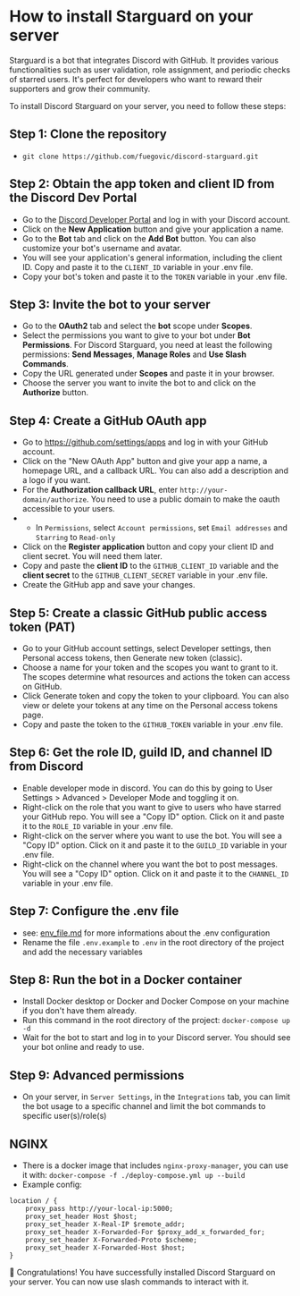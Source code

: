 # How to install Starguard on your server

Starguard is a bot that integrates Discord with GitHub. It provides various functionalities such as user validation, role assignment, and periodic checks of starred users. It's perfect for developers who want to reward their supporters and grow their community.

To install Discord Starguard on your server, you need to follow these steps:

## Step 1: Clone the repository
- `git clone https://github.com/fuegovic/discord-starguard.git`

## Step 2: Obtain the app token and client ID from the Discord Dev Portal

- Go to the [Discord Developer Portal](https://discord.com/developers/applications) and log in with your Discord account.
- Click on the **New Application** button and give your application a name.
- Go to the **Bot** tab and click on the **Add Bot** button. You can also customize your bot's username and avatar.
- You will see your application's general information, including the client ID. Copy and paste it to the `CLIENT_ID` variable in your .env file.
- Copy your bot's token and paste it to the `TOKEN` variable in your .env file.

## Step 3: Invite the bot to your server

- Go to the **OAuth2** tab and select the **bot** scope under **Scopes**.
- Select the permissions you want to give to your bot under **Bot Permissions**. For Discord Starguard, you need at least the following permissions: **Send Messages**, **Manage Roles** and **Use Slash Commands**.
- Copy the URL generated under **Scopes** and paste it in your browser.
- Choose the server you want to invite the bot to and click on the **Authorize** button.

## Step 4: Create a GitHub OAuth app

- Go to https://github.com/settings/apps and log in with your GitHub account.
- Click on the "New OAuth App" button and give your app a name, a homepage URL, and a callback URL. You can also add a description and a logo if you want.
- For the **Authorization callback URL**, enter `http://your-domain/authorize`. You need to use a public domain to make the oauth accessible to your users.
- - In `Permissions`, select `Account permissions`, set `Email addresses` and `Starring` to `Read-only`
- Click on the **Register application** button and copy your client ID and client secret. You will need them later.
- Copy and paste the **client ID** to the `GITHUB_CLIENT_ID` variable and the **client secret** to the `GITHUB_CLIENT_SECRET` variable in your .env file.
- Create the GitHub app and save your changes.

## Step 5: Create a classic GitHub public access token (PAT)

- Go to your GitHub account settings, select Developer settings, then Personal access tokens, then Generate new token (classic).
- Choose a name for your token and the scopes you want to grant to it. The scopes determine what resources and actions the token can access on GitHub.
- Click Generate token and copy the token to your clipboard. You can also view or delete your tokens at any time on the Personal access tokens page.
- Copy and paste the token to the `GITHUB_TOKEN` variable in your .env file.

## Step 6: Get the role ID, guild ID, and channel ID from Discord

- Enable developer mode in discord. You can do this by going to User Settings > Advanced > Developer Mode and toggling it on.
- Right-click on the role that you want to give to users who have starred your GitHub repo. You will see a "Copy ID" option. Click on it and paste it to the `ROLE_ID` variable in your .env file.
- Right-click on the server where you want to use the bot. You will see a "Copy ID" option. Click on it and paste it to the `GUILD_ID` variable in your .env file.
- Right-click on the channel where you want the bot to post messages. You will see a "Copy ID" option. Click on it and paste it to the `CHANNEL_ID` variable in your .env file.

## Step 7: Configure the .env file
- see: [env_file.md](./env_file.md) for more informations about the .env configuration
- Rename the file `.env.example` to `.env` in the root directory of the project and add the necessary variables

## Step 8: Run the bot in a Docker container

- Install Docker desktop or Docker and Docker Compose on your machine if you don't have them already.
- Run this command in the root directory of the project: `docker-compose up -d`
- Wait for the bot to start and log in to your Discord server. You should see your bot online and ready to use.

## Step 9: Advanced permissions
- On your server, in `Server Settings`, in the `Integrations` tab, you can limit the bot usage to a specific channel and limit the bot commands to specific user(s)/role(s)

## NGINX 
- There is a docker image that includes `nginx-proxy-manager`, you can use it with: `docker-compose -f ./deploy-compose.yml up --build`
- Example config:
```shell
location / {
    proxy_pass http://your-local-ip:5000;
    proxy_set_header Host $host;
    proxy_set_header X-Real-IP $remote_addr;
    proxy_set_header X-Forwarded-For $proxy_add_x_forwarded_for;
    proxy_set_header X-Forwarded-Proto $scheme;
    proxy_set_header X-Forwarded-Host $host;
}
```

🎉 Congratulations! You have successfully installed Discord Starguard on your server. You can now use slash commands to interact with it. 
